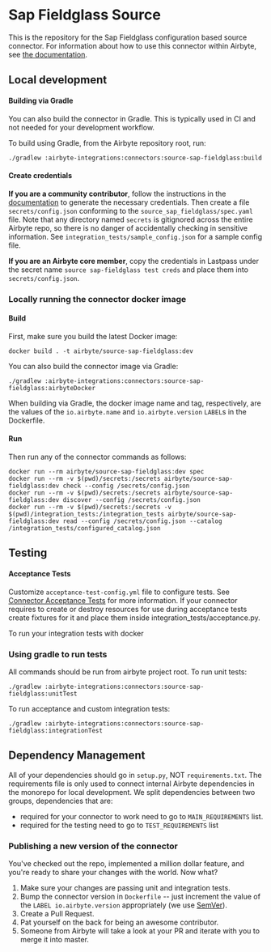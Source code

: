 # Sap Fieldglass Source

This is the repository for the Sap Fieldglass configuration based source connector.
For information about how to use this connector within Airbyte, see [the documentation](https://docs.airbyte.com/integrations/sources/sap-fieldglass).

## Local development

#### Building via Gradle
You can also build the connector in Gradle. This is typically used in CI and not needed for your development workflow.

To build using Gradle, from the Airbyte repository root, run:
```
./gradlew :airbyte-integrations:connectors:source-sap-fieldglass:build
```

#### Create credentials
**If you are a community contributor**, follow the instructions in the [documentation](https://docs.airbyte.com/integrations/sources/sap-fieldglass)
to generate the necessary credentials. Then create a file `secrets/config.json` conforming to the `source_sap_fieldglass/spec.yaml` file.
Note that any directory named `secrets` is gitignored across the entire Airbyte repo, so there is no danger of accidentally checking in sensitive information.
See `integration_tests/sample_config.json` for a sample config file.

**If you are an Airbyte core member**, copy the credentials in Lastpass under the secret name `source sap-fieldglass test creds`
and place them into `secrets/config.json`.

### Locally running the connector docker image

#### Build
First, make sure you build the latest Docker image:
```
docker build . -t airbyte/source-sap-fieldglass:dev
```

You can also build the connector image via Gradle:
```
./gradlew :airbyte-integrations:connectors:source-sap-fieldglass:airbyteDocker
```
When building via Gradle, the docker image name and tag, respectively, are the values of the `io.airbyte.name` and `io.airbyte.version` `LABEL`s in
the Dockerfile.

#### Run
Then run any of the connector commands as follows:
```
docker run --rm airbyte/source-sap-fieldglass:dev spec
docker run --rm -v $(pwd)/secrets:/secrets airbyte/source-sap-fieldglass:dev check --config /secrets/config.json
docker run --rm -v $(pwd)/secrets:/secrets airbyte/source-sap-fieldglass:dev discover --config /secrets/config.json
docker run --rm -v $(pwd)/secrets:/secrets -v $(pwd)/integration_tests:/integration_tests airbyte/source-sap-fieldglass:dev read --config /secrets/config.json --catalog /integration_tests/configured_catalog.json
```
## Testing

#### Acceptance Tests
Customize `acceptance-test-config.yml` file to configure tests. See [Connector Acceptance Tests](https://docs.airbyte.com/connector-development/testing-connectors/connector-acceptance-tests-reference) for more information.
If your connector requires to create or destroy resources for use during acceptance tests create fixtures for it and place them inside integration_tests/acceptance.py.

To run your integration tests with docker

### Using gradle to run tests
All commands should be run from airbyte project root.
To run unit tests:
```
./gradlew :airbyte-integrations:connectors:source-sap-fieldglass:unitTest
```
To run acceptance and custom integration tests:
```
./gradlew :airbyte-integrations:connectors:source-sap-fieldglass:integrationTest
```

## Dependency Management
All of your dependencies should go in `setup.py`, NOT `requirements.txt`. The requirements file is only used to connect internal Airbyte dependencies in the monorepo for local development.
We split dependencies between two groups, dependencies that are:
* required for your connector to work need to go to `MAIN_REQUIREMENTS` list.
* required for the testing need to go to `TEST_REQUIREMENTS` list

### Publishing a new version of the connector
You've checked out the repo, implemented a million dollar feature, and you're ready to share your changes with the world. Now what?
1. Make sure your changes are passing unit and integration tests.
1. Bump the connector version in `Dockerfile` -- just increment the value of the `LABEL io.airbyte.version` appropriately (we use [SemVer](https://semver.org/)).
1. Create a Pull Request.
1. Pat yourself on the back for being an awesome contributor.
1. Someone from Airbyte will take a look at your PR and iterate with you to merge it into master.
